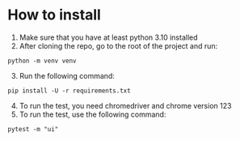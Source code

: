 # How to install
1. Make sure that you have at least python 3.10 installed
2. After cloning the repo, go to the root of the project and run:
```shell
python -m venv venv
```
3. Run the following command:
```shell
pip install -U -r requirements.txt
```
4. To run the test, you need chromedriver and chrome version 123
5. To run the test, use the following command:
```shell
pytest -m "ui"
```


